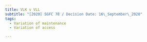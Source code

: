 ```yaml
---
title: VLK v VLL
subtitle: "[2020] SGFC 78 / Decision Date: 16\_September\_2020"
tags:
  - Variation of maintenance
  - Variation of access

---
```

